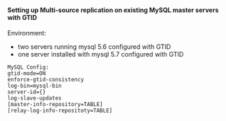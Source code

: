 #### Setting up Multi-source replication on existing MySQL master servers with GTID

Environment:
- two servers running mysql 5.6 configured with GTID
- one server installed with mysql 5.7 configured with GTID

```
MySQL Config:
gtid-mode=ON
enforce-gtid-consistency
log-bin=mysql-bin
server-id={}
log-slave-updates
[master-info-repository=TABLE]
[relay-log-info-repositoty=TABLE]
```

